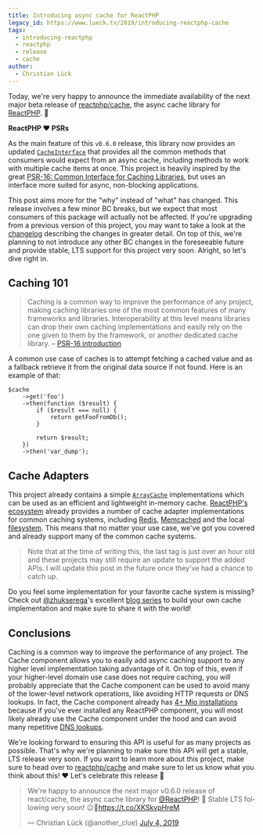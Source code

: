 ```yaml
---
title: Introducing async cache for ReactPHP
legacy_id: https://www.lueck.tv/2019/introducing-reactphp-cache
tags:
  - introducing-reactphp
  - reactphp
  - release
  - cache
author:
  - Christian Lück
---
```


Today, we're very happy to announce the immediate availability of the next major beta release of [reactphp/cache](https://github.com/reactphp/cache), the async cache library for [ReactPHP](https://reactphp.org/). 🎉

**ReactPHP ❤️ PSRs**

As the main feature of this `v0.6.0` release, this library now provides an updated [`CacheInterface`](https://github.com/reactphp/cache#cacheinterface) that provides all the common methods that consumers would expect from an async cache, including methods to work with multiple cache items at once. This project is heavily inspired by the great [PSR-16: Common Interface for Caching Libraries](https://www.php-fig.org/psr/psr-16/), but uses an interface more suited for async, non-blocking applications.

This post aims more for the "why" instead of "what" has changed. This release involves a few minor BC breaks, but we expect that most consumers of this package will actually not be affected. If you're upgrading from a previous version of this project, you may want to take a look at the [changelog](https://github.com/reactphp/cache/releases/tag/v0.6.0) describing the changes in greater detail. On top of this, we're planning to not introduce any other BC changes in the foreseeable future and provide stable, LTS support for this project very soon. Alright, so let's dive right in.

## Caching 101

> Caching is a common way to improve the performance of any project, making caching libraries one of the most common features of many frameworks and libraries. Interoperability at this level means libraries can drop their own caching implementations and easily rely on the one given to them by the framework, or another dedicated cache library. – [PSR-16 introduction](https://www.php-fig.org/psr/psr-16/#11-introduction)

A common use case of caches is to attempt fetching a cached value and as a fallback retrieve it from the original data source if not found. Here is an example of that:

```
$cache
    ->get('foo')
    ->then(function ($result) {
        if ($result === null) {
            return getFooFromDb();
        }

        return $result;
    })
    ->then('var_dump');
```

## Cache Adapters

This project already contains a simple [`ArrayCache`](https://github.com/reactphp/cache#arraycache) implementations which can be used as an efficient and lightweight in-memory cache. [ReactPHP's ecosystem](https://github.com/reactphp/react/wiki/Users#cache-implementations) already provides a number of cache adapter implementations for common caching systems, including [Redis](https://github.com/wyrihaximus/reactphp-cache-redis), [Memcached](https://github.com/seregazhuk/php-react-cache-memcached) and the local [filesystem](https://github.com/wyrihaximus/reactphp-cache-filesystem). This means that no matter your use case, we've got you covered and already support many of the common cache systems.

> Note that at the time of writing this, the last tag is just over an hour old and these projects may still require an update to support the added APIs. I will update this post in the future once they've had a chance to catch up.

Do you feel some implementation for your favorite cache system is missing? Check out [@zhukserega](https://twitter.com/zhukserega)'s excellent [blog series](https://sergeyzhuk.me/2017/10/09/memcached-reactphp-p1/) to build your own cache implementation and make sure to share it with the world!

## Conclusions

Caching is a common way to improve the performance of any project. The Cache component allows you to easily add async caching support to any higher level implementation taking advantage of it. On top of this, even if your higher-level domain use case does not require caching, you will probably appreciate that the Cache component can be used to avoid many of the lower-level network operations, like avoiding HTTP requests or DNS lookups. In fact, the Cache component already has [4+ Mio installations](https://packagist.org/packages/react/cache/stats) because if you've ever installed any ReactPHP component, you will most likely already use the Cache component under the hood and can avoid many repetitive [DNS lookups](https://github.com/reactphp/dns#caching).

We're looking forward to ensuring this API is useful for as many projects as possible. That's why we're planning to make sure this API will get a stable, LTS release very soon. If you want to learn more about this project, make sure to head over to [reactphp/cache](https://github.com/reactphp/cache) and make sure to let us know what you think about this! ❤️ Let's celebrate this release 🎉

<blockquote class="twitter-tweet"><p lang="en" dir="ltr">We&#39;re happy to announce the next major v0.6.0 release of react/cache, the async cache library for <a href="https://twitter.com/reactphp?ref_src=twsrc%5Etfw">@ReactPHP</a>! 🎉 Stable LTS following very soon! 😉💪<a href="https://t.co/XKSkvpHreM">https://t.co/XKSkvpHreM</a></p>&mdash; Christian Lück (@another_clue) <a href="https://twitter.com/another_clue/status/1146835031974907904?ref_src=twsrc%5Etfw">July 4, 2019</a></blockquote>
